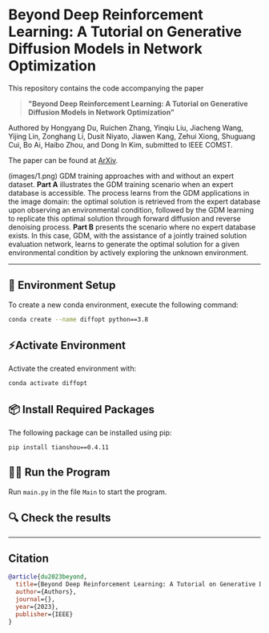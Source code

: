 # Beyond Deep Reinforcement Learning: A Tutorial on Generative Diffusion Models in Network Optimization

This repository contains the code accompanying the paper 

> **"Beyond Deep Reinforcement Learning: A Tutorial on Generative Diffusion Models in Network Optimization"**

Authored by Hongyang Du, Ruichen Zhang, Yinqiu Liu, Jiacheng Wang, Yijing Lin, Zonghang Li, Dusit Niyato, Jiawen Kang, Zehui Xiong, Shuguang Cui, Bo Ai, Haibo Zhou, and Dong In Kim, submitted to IEEE COMST.

The paper can be found at [ArXiv](https://arxiv.org/abs/2308.05384).

(images/1.png)
GDM training approaches with and without an expert dataset. **Part A** illustrates the GDM training scenario when an expert database is accessible. The process learns from the GDM applications in the image domain: the optimal solution is retrieved from the expert database upon observing an environmental condition, followed by the GDM learning to replicate this optimal solution through forward diffusion and reverse denoising process. **Part B** presents the scenario where no expert database exists. In this case, GDM, with the assistance of a jointly trained solution evaluation network, learns to generate the optimal solution for a given environmental condition by actively exploring the unknown environment.

---
## 🔧 Environment Setup

To create a new conda environment, execute the following command:

```bash
conda create --name diffopt python==3.8
```

## ⚡Activate Environment

Activate the created environment with:

```bash
conda activate diffopt
```

## 📦 Install Required Packages

The following package can be installed using pip:

```bash
pip install tianshou==0.4.11
```

## 🏃‍♀️ Run the Program



Run `main.py` in the file `Main` to start the program.

## 🔍 Check the results

---

## Citation

```bibtex
@article{du2023beyond,
  title={Beyond Deep Reinforcement Learning: A Tutorial on Generative Diffusion Models in Network Optimization},
  author={Authors},
  journal={},
  year={2023},
  publisher={IEEE}
}
```